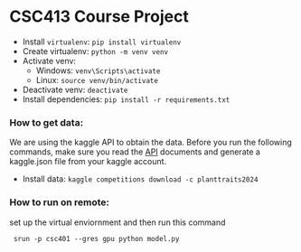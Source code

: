 # CSC413 Course Project

- Install `virtualenv`: `pip install virtualenv`
- Create virtualenv: `python -m venv venv`
- Activate venv:
    - Windows: `venv\Scripts\activate`
    - Linux: `source venv/bin/activate`
- Deactivate venv: `deactivate`
- Install dependencies: `pip install -r requirements.txt`

### How to get data:
We are using the kaggle API to obtain the data. Before you run the following commands, make sure you read the [API](https://github.com/Kaggle/kaggle-api/blob/main/docs/README.md) documents and generate a kaggle.json file from your kaggle account.
- Install data: `kaggle competitions download -c planttraits2024`

### How to run on remote:
set up the virtual enviornment and then run this command
```
 srun -p csc401 --gres gpu python model.py
```